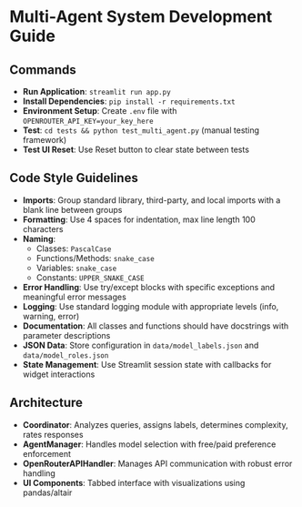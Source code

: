 # Multi-Agent System Development Guide

## Commands
- **Run Application**: `streamlit run app.py`
- **Install Dependencies**: `pip install -r requirements.txt`
- **Environment Setup**: Create `.env` file with `OPENROUTER_API_KEY=your_key_here`
- **Test**: `cd tests && python test_multi_agent.py` (manual testing framework)
- **Test UI Reset**: Use Reset button to clear state between tests

## Code Style Guidelines
- **Imports**: Group standard library, third-party, and local imports with a blank line between groups
- **Formatting**: Use 4 spaces for indentation, max line length 100 characters
- **Naming**:
  - Classes: `PascalCase`
  - Functions/Methods: `snake_case`
  - Variables: `snake_case`
  - Constants: `UPPER_SNAKE_CASE`
- **Error Handling**: Use try/except blocks with specific exceptions and meaningful error messages
- **Logging**: Use standard logging module with appropriate levels (info, warning, error)
- **Documentation**: All classes and functions should have docstrings with parameter descriptions
- **JSON Data**: Store configuration in `data/model_labels.json` and `data/model_roles.json`
- **State Management**: Use Streamlit session state with callbacks for widget interactions

## Architecture
- **Coordinator**: Analyzes queries, assigns labels, determines complexity, rates responses
- **AgentManager**: Handles model selection with free/paid preference enforcement
- **OpenRouterAPIHandler**: Manages API communication with robust error handling
- **UI Components**: Tabbed interface with visualizations using pandas/altair